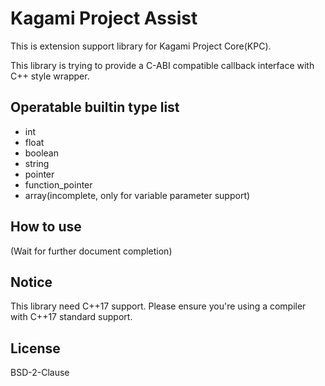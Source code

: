 # Kagami Project Assist
This is extension support library for Kagami Project Core(KPC).

This library is trying to provide a C-ABI compatible callback interface with C++ style wrapper.

## Operatable builtin type list
- int
- float
- boolean
- string
- pointer
- function_pointer
- array(incomplete, only for variable parameter support)

## How to use
(Wait for further document completion)

## Notice
This library need C++17 support. Please ensure you're using a compiler with C++17 standard support.

## License
BSD-2-Clause